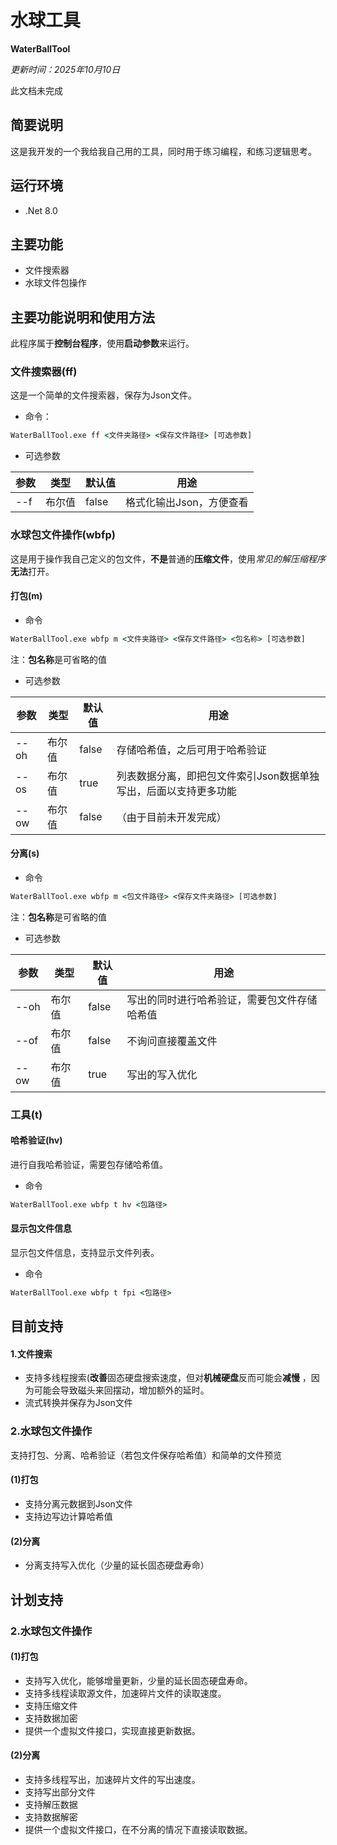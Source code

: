 # 水球工具
**WaterBallTool**

*更新时间：2025年10月10日*

此文档未完成

## 简要说明
这是我开发的一个我给我自己用的工具，同时用于练习编程，和练习逻辑思考。

## 运行环境
- .Net 8.0

## 主要功能
- 文件搜索器
- 水球文件包操作

## 主要功能说明和使用方法
此程序属于**控制台程序**，使用**启动参数**来运行。

### 文件搜索器(ff)
这是一个简单的文件搜索器，保存为Json文件。
- 命令：

~~~cmd
WaterBallTool.exe ff <文件夹路径> <保存文件路径> [可选参数]
~~~
- 可选参数

|参数|类型|默认值|用途|
|-|-|-|-|
|--f|布尔值|false|格式化输出Json，方便查看|

### 水球包文件操作(wbfp)
这是用于操作我自己定义的包文件，**不是**普通的**压缩文件**，使用*常见的解压缩程序* **无法**打开。
#### 打包(m)
- 命令
~~~cmd
WaterBallTool.exe wbfp m <文件夹路径> <保存文件路径> <包名称> [可选参数]
~~~
注：**包名称**是可省略的值
- 可选参数

|参数|类型|默认值|用途|
|-|-|-|-|
|--oh|布尔值|false|存储哈希值，之后可用于哈希验证|
|--os|布尔值|true|列表数据分离，即把包文件索引Json数据单独写出，后面以支持更多功能|
|--ow|布尔值|false|（由于目前未开发完成）|写入优化。**警告**:此功能未开发完成，加此参数会导致不可用。|

#### 分离(s)
- 命令
~~~cmd
WaterBallTool.exe wbfp m <包文件路径> <保存文件夹路径> [可选参数]
~~~
注：**包名称**是可省略的值
- 可选参数

|参数|类型|默认值|用途|
|-|-|-|-|
|--oh|布尔值|false|写出的同时进行哈希验证，需要包文件存储哈希值|
|--of|布尔值|false|不询问直接覆盖文件|
|--ow|布尔值|true|写出的写入优化|
### 工具(t)
#### 哈希验证(hv)
进行自我哈希验证，需要包存储哈希值。
- 命令
~~~cmd
WaterBallTool.exe wbfp t hv <包路径>
~~~
#### 显示包文件信息
显示包文件信息，支持显示文件列表。
- 命令
~~~cmd
WaterBallTool.exe wbfp t fpi <包路径>
~~~

## 目前支持

#### 1.文件搜索
- 支持多线程搜索(**改善**固态硬盘搜索速度，但对**机械硬盘**反而可能会**减慢** ，因为可能会导致磁头来回摆动，增加额外的延时。
- 流式转换并保存为Json文件
### 2.水球包文件操作
支持打包、分离、哈希验证（若包文件保存哈希值）和简单的文件预览
#### (1)打包
- 支持分离元数据到Json文件
- 支持边写边计算哈希值
#### (2)分离
- 分离支持写入优化（少量的延长固态硬盘寿命）


## 计划支持
### 2.水球包文件操作
#### (1)打包
- 支持写入优化，能够增量更新，少量的延长固态硬盘寿命。
- 支持多线程读取源文件，加速碎片文件的读取速度。
- 支持压缩文件
- 支持数据加密
- 提供一个虚拟文件接口，实现直接更新数据。
#### (2)分离
- 支持多线程写出，加速碎片文件的写出速度。
- 支持写出部分文件
- 支持解压数据
- 支持数据解密
- 提供一个虚拟文件接口，在不分离的情况下直接读取数据。
